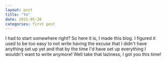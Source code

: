 ```yaml
---
layout: post
title: "Yo"
date: 2015-05-20
categories: first post
---
```

I had to start somewhere right? So here it is, I made this blog. I figured it
used to be too easy to not write having the excuse that I didn't have anything
set up yet and that by the time I'd have set up everything I wouldn't want to
write anymore!
Well take that laziness, I got you this time!
